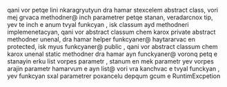 qani vor petqe   lini nkaragryutyun dra hamar stexcelem abstract class, vori mej grvaca methodner@ inch parametrer petqe stanan, veradarcnox tip,
yev te inch e anum tvyal funkcyan ,  isk classum ayd methodneri implemenetacyan, qani vor abstract classum chem karox private abstract methodner unenal,
dra hamar helper funkcyaner@ haytararvac en protected, isk myus funkcyaner@ public , qani vor abstract classum chem karox unenal static methodner  dra hamar 
ayn funckyaner@ voronq petq e  stanayin  erku list vorpes parametr ,  stanum  en mek parametr yev vorpes arajin parametr hamarvum e ayn list@ vori vra kanchvac e 
tvyal funckyan , yev funkcyan sxal parametrer poxancelu depqum gcum e RuntimExcpetion
